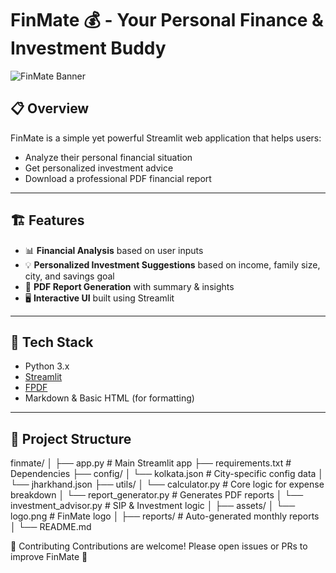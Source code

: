 # FinMate 💰 - Your Personal Finance & Investment Buddy

![FinMate Banner](assets/finmate_webp.jpg)

## 📋 Overview
FinMate is a simple yet powerful Streamlit web application that helps users:
- Analyze their personal financial situation
- Get personalized investment advice
- Download a professional PDF financial report

---

## 🏗️ Features

- 📊 **Financial Analysis** based on user inputs
- 💡 **Personalized Investment Suggestions** based on income, family size, city, and savings goal
- 🧾 **PDF Report Generation** with summary & insights
- 🖥️ **Interactive UI** built using Streamlit

---

## 🚀 Tech Stack

- Python 3.x
- [Streamlit](https://streamlit.io/)
- [FPDF](https://pyfpdf.github.io/)
- Markdown & Basic HTML (for formatting)

---

## 📂 Project Structure
finmate/
│
├── app.py                # Main Streamlit app
├── requirements.txt      # Dependencies
├── config/
│   └── kolkata.json      # City-specific config data
│   └── jharkhand.json
├── utils/
│   └── calculator.py     # Core logic for expense breakdown
│   └── report_generator.py # Generates PDF reports
│   └── investment_advisor.py # SIP & Investment logic
│
├── assets/
│   └── logo.png          # FinMate logo
│
├── reports/              # Auto-generated monthly reports
│
└── README.md


🤝 Contributing
Contributions are welcome!
Please open issues or PRs to improve FinMate 🚀
